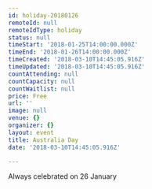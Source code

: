 ```yaml
---
id: holiday-20180126
remoteId: null
remoteIdType: holiday
status: null
timeStart: '2018-01-25T14:00:00.000Z'
timeEnd: '2018-01-26T14:00:00.000Z'
timeCreated: '2018-03-10T14:45:05.916Z'
timeUpdated: '2018-03-10T14:45:05.916Z'
countAttending: null
countCapacity: null
countWaitlist: null
price: Free
url: ''
image: null
venue: {}
organizer: {}
layout: event
title: Australia Day
date: '2018-03-10T14:45:05.916Z'

---
```

Always celebrated on 26 January
